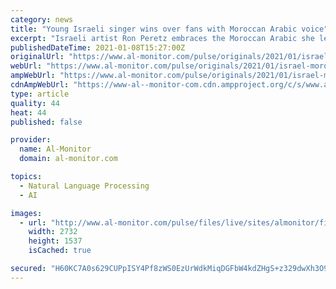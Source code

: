 ```yaml
---
category: news
title: "Young Israeli singer wins over fans with Moroccan Arabic voice"
excerpt: "Israeli artist Ron Peretz embraces the Moroccan Arabic she learned at home in hip hop music that is conquering hearts in Israel and the Arab world."
publishedDateTime: 2021-01-08T15:27:00Z
originalUrl: "https://www.al-monitor.com/pulse/originals/2021/01/israel-morocco-ron-peretz-zehava-ben-sarit-hadad-itay-levi.html"
webUrl: "https://www.al-monitor.com/pulse/originals/2021/01/israel-morocco-ron-peretz-zehava-ben-sarit-hadad-itay-levi.html"
ampWebUrl: "https://www.al-monitor.com/pulse/originals/2021/01/israel-morocco-ron-peretz-zehava-ben-sarit-hadad-itay-levi.amp.html?skipWem=1"
cdnAmpWebUrl: "https://www-al--monitor-com.cdn.ampproject.org/c/s/www.al-monitor.com/pulse/originals/2021/01/israel-morocco-ron-peretz-zehava-ben-sarit-hadad-itay-levi.amp.html?skipWem=1"
type: article
quality: 44
heat: 44
published: false

provider:
  name: Al-Monitor
  domain: al-monitor.com

topics:
  - Natural Language Processing
  - AI

images:
  - url: "http://www.al-monitor.com/pulse/files/live/sites/almonitor/files/images/almpics/2021/01/ronperetz.jpg"
    width: 2732
    height: 1537
    isCached: true

secured: "H60KC7A0s629CUPpISY4Pf8zWS0EzUrWdkMiqDGFbW4kdZHgS+z329dwXh3O94SuRDQrqd3xJStIa0fpe1lF14z4gBU3/lOQjqwCtZVQHde0DBjMxiVw4rfPT8V/xO7qodtYEvG91Lp0WSgF6VXYWP/fLo7NtibVuwKm7eWphnvxK+9qd7+1RVOaabkeUyYxtNdzZXNGuvb7XEfBp9eZ70xmWPzcr4ws6MmyE3nYCJib5dn13lkKCIRQbtbuHKlTXxNT9IYxneBBxxhTk/nwg9HR45oJ6ZuU+qbxb+Tb4TnEyvYYZ7csF8lA76F6Rkn88AQb1Co7wgkt9O4zeDlhCurUYZmrE1+IpOOfzGyo2Gw=;UTRJCNu6XGHsFIKFiSjHiQ=="
---
```


